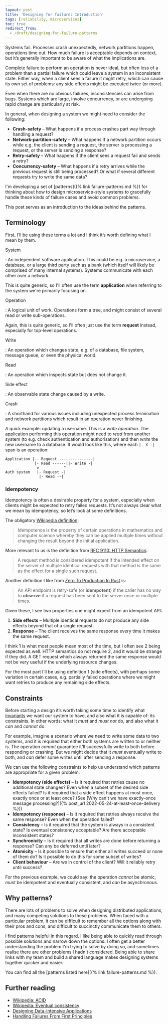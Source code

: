 ```yaml
---
layout: post
title: 'Designing for failure: Introduction'
tags: [reliability, microservices]
toc: true
redirect_from:
  - /draft/designing-for-failure-patterns
---
```


Systems fail. Processes crash unexpectedly, network partitions happen, operations time out. How much failure is acceptable depends on context, but it’s generally important to be aware of what the implications are.

Complete failure to perform an operation is never ideal, but often less of a problem than a partial failure which could leave a system in an inconsistent state. Either way, when a client sees a failure it might retry, which can cause its own set of problems: any side effects might be executed twice (or more).

Even when there are no obvious failures, inconsistencies can arise from bugs. Systems which are large, involve concurrency, or are undergoing rapid change are particularly at risk.

In general, when designing a system we might need to consider the following:

- **Crash-safety**&nbsp;– What happens if a process crashes part way through handling a request?
- **Network-partition-safety**&nbsp;– What happens if a network partition occurs while e.g. the client is sending a request, the server is processing a request, or the server is sending a response?
- **Retry-safety**&nbsp;– What happens if the client sees a request fail and sends a retry?
- **Concurrency-safety**&nbsp;– What happens if a retry arrives while the previous request is still being processed? Or what if several different requests try to write the same data?

I'm developing a set of [patterns]({% link failure-patterns.md %}) for thinking about how to design microservice-style systems to gracefully handle these kinds of failure cases and avoid common problems.

This post serves as an introduction to the ideas behind the patterns.

## Terminology

First, I’ll be using these terms a lot and I think it’s worth defining what I mean by them.

System

: An independent software application. This could be e.g. a microservice, a database, or a large third party such as a bank (which itself will likely be comprised of many internal systems). Systems communicate with each other over a network.

  This is quite generic, so I'll often use the term **application** when referring to the system we're primarily focusing on.

Operation

: A logical unit of work. Operations form a tree, and might consist of several read or write sub-operations.

  Again, this is quite generic, so I'll often just use the term **request** instead, especially for top-level operations.

Write

: An operation which changes state, e.g. of a database, file system, message queue, or even the physical world.

Read

: An operation which inspects state but does not change it.

Side effect

: An observable state change caused by a write.

Crash

: A shorthand for various issues including unexpected process termination and network partitions which result in an operation never finishing.

A quick example: updating a username. This is a *write operation*. The application performing this operation might need to *read* from another system (to e.g. check authentication and authorisation) and then *write* the new username to a database. It would look like this, where each `|- X -|` span is an operation:

```text
Application |-- Request ---------------|
             |- Read ------||- Write -|
              v           ^
Auth system   |- Request -|
               |- Read --|
```

### Idempotency

Idempotency is often a desirable property for a system, especially when clients might be expected to retry failed requests. It’s not always clear what we mean by idempotency, so let’s look at some definitions.

The obligatory [Wikipedia definition](https://en.wikipedia.org/wiki/Idempotence):

> Idempotence is the property of certain operations in mathematics and computer science whereby they can be applied multiple times without changing the result beyond the initial application.

More relevant to us is the definition from [RFC 9110: HTTP Semantics](https://httpwg.org/specs/rfc9110.html#idempotent.methods):

> A request method is considered idempotent if the intended effect on the server of multiple identical requests with that method is the same as the effect for a single such request.

Another definition I like from [Zero To Production In Rust](https://www.lpalmieri.com/posts/idempotency/#4-idempotency-an-introduction) is:

> An API endpoint is retry-safe (or **idempotent**) if the caller has no way to **observe** if a request has been sent to the server once or multiple times.

Given these, I see two properties one might expect from an idempotent API:

1. **Side effects**&nbsp;– Multiple identical requests do not produce any side effects beyond that of a single request.
2. **Response**&nbsp;– The client receives the same response every time it makes the same request.

I think 1 is what most people mean most of the time, but I often see 2 being expected as well. HTTP semantics do not require 2, and it would be strange if they did. A GET request which always returned the same response would not be very useful if the underlying resource changes.

For the most part I'll be using definition 1 (side effects), with perhaps some variation in certain cases, e.g. partially failed operations where we might want retries to produce any remaining side effects.

## Constraints

Before starting a design it’s worth taking some time to identify what [invariants](https://en.wikipedia.org/wiki/Invariant_(mathematics)#Invariants_in_computer_science) we want our system to have, and also what it is capable of: its constraints. In other words: what it *must* and *must not* do, and also what it *can* and *cannot* do.

For example, imagine a scenario where we need to write some data to two systems, and it is required that either both systems are written to or neither is. The operation *cannot* guarantee it'll successfully write to both before responding or crashing. But we might decide that it *must* eventually write to both, and *can* defer some writes until after sending a response.

We can use the following constraints to help us understand which patterns are appropriate for a given problem:

- **Idempotency (side effects)**&nbsp;– Is it required that retries cause no additional state changes? Even when a subset of the desired side effects failed? Is it required that a side effect happens at most once, exactly once or at least once? (See [Why can't we have exactly-once message processing?]({% post_url 2022-05-24-at-least-once-delivery %}))
- **Idempotency (response)**&nbsp;– Is it required that retries always receive the same response? Even when the operation failed?
- **Consistency**&nbsp;– Is it required that the system is always in a consistent state? Is eventual consistency acceptable? Are there acceptable inconsistent states?
- **Synchronicity**&nbsp;– Is it required that all writes are done before returning a response? Can any be deferred until later?
- **Atomicity**&nbsp;– Is it possible to ensure that either all writes succeed or none of them do? Is it possible to do this for some subset of writes?
- **Client behaviour**&nbsp;– Are we in control of the client? Will it reliably retry until success?

For the previous example, we could say: the operation *cannot* be atomic, *must* be idempotent and eventually consistent, and *can* be asynchronous.

## Why patterns?

There are lots of problems to solve when designing distributed applications, and many competing solutions to these problems. When faced with a particular problem, it can be difficult to remember all the options along with their pros and cons, and difficult to succinctly communicate them to others.

I find patterns helpful in this regard. I like being able to quickly read through possible solutions and narrow down the options. I often get a better understanding the problem I'm trying to solve by doing so, and sometimes realise there are other problems I hadn't considered. Being able to share links with my team and build a shared language makes designing systems together quicker and easier.

You can find all the [patterns listed here]({% link failure-patterns.md %}).

## Further reading

- [Wikipedia: ACID](https://en.wikipedia.org/wiki/ACID)
- [Wikipedia: Eventual consistency](https://en.wikipedia.org/wiki/Eventual_consistency)
- [Designing Data-Intensive Applications](https://www.oreilly.com/library/view/designing-data-intensive-applications/9781491903063/)
- [Handling Failures From First Principles](https://dominik-tornow.medium.com/handling-failures-from-first-principles-1ed976b1b869)
